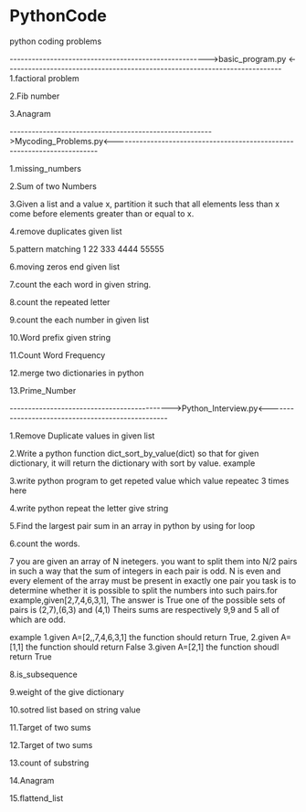 # PythonCode
python coding problems

------------------------------------------------------>basic_program.py <---------------------------------------------------------------------------
1.factioral problem 

2.Fib number

3.Anagram


------------------------------------------------------->Mycoding_Problems.py<-------------------------------------------------------------------------

1.missing_numbers

2.Sum of two Numbers

3.Given a list and a value x, partition it such that all elements less than x come before elements greater than or equal to x.

4.remove duplicates given list

5.pattern matching
1
22
333
4444
55555
   
6.moving zeros end given list

7.count the each word in given string.

8.count the repeated letter

9.count the each number in given list

10.Word prefix given string

11.Count Word Frequency

12.merge two dictionaries in python

13.Prime_Number


-------------------------------------------->Python_Interview.py<--------------------------------------------------

1.Remove Duplicate values in given list

2.Write a python function dict_sort_by_value(dict) so that for given dictionary, it will return the dictionary with sort by value.
example 

3.write python program to get repeted value which value repeatec 3 times here

4.write python repeat the letter give string

5.Find the largest pair sum in an array in python by using for loop

6.count the words.

7
you are given an array of N inetegers. you want to split them into N/2 pairs in such a way that the sum of integers in each pair is odd. N is even and every element of the array
must be present in exactly one pair
you task is to determine whether it is possible to split the numbers into such pairs.for example,given[2,7,4,6,3,1], The answer is True
one of the possible sets of pairs is (2,7),(6,3) and (4,1) Theirs sums are respectively 9,9 and 5 all of which are odd.

example
1.given A=[2,,7,4,6,3,1] the function should return True,
2.given A=[1,1] the function should return False
3.given A=[2,1] the function shoudl return True

8.is_subsequence

9.weight of the give dictionary

10.sotred list based on string value

11.Target of two sums

12.Target of two sums

13.count of substring

14.Anagram

15.flattend_list


